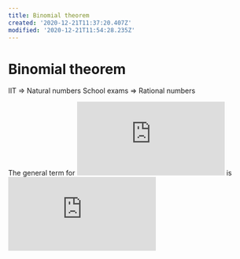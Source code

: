 ```yaml
---
title: Binomial theorem
created: '2020-12-21T11:37:20.407Z'
modified: '2020-12-21T11:54:28.235Z'
---
```


# Binomial theorem

IIT => Natural numbers
School exams => Rational numbers

The general term for ![](https://latex.codecogs.com/svg.latex?r%20&plus;%201) is ![](https://latex.codecogs.com/svg.latex?%5EnC_r%20a%5E%7Bn-r%7Db%5Er)
